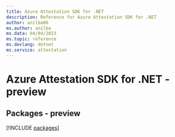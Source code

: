 ```yaml
---
title: Azure Attestation SDK for .NET
description: Reference for Azure Attestation SDK for .NET
author: anilba06
ms.author: anilba
ms.data: 04/04/2023
ms.topic: reference
ms.devlang: dotnet
ms.service: attestation
---
```

# Azure Attestation SDK for .NET - preview
## Packages - preview
[!INCLUDE [packages](attestation-index.md)]